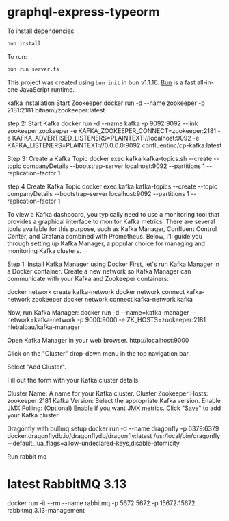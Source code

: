 # graphql-express-typeorm

To install dependencies:

```bash
bun install
```

To run:

```bash
bun run server.ts
```

This project was created using `bun init` in bun v1.1.16. [Bun](https://bun.sh) is a fast all-in-one JavaScript runtime.

kafka installation
Start Zookeeper
docker run -d --name zookeeper -p 2181:2181 bitnami/zookeeper:latest

step 2: Start Kafka
docker run -d --name kafka -p 9092:9092 --link zookeeper:zookeeper -e KAFKA_ZOOKEEPER_CONNECT=zookeeper:2181 -e KAFKA_ADVERTISED_LISTENERS=PLAINTEXT://localhost:9092 -e KAFKA_LISTENERS=PLAINTEXT://0.0.0.0:9092 confluentinc/cp-kafka:latest

Step 3: Create a Kafka Topic
docker exec kafka kafka-topics.sh --create --topic companyDetails --bootstrap-server localhost:9092 --partitions 1 --replication-factor 1

step 4
Create Kafka Topic
docker exec kafka kafka-topics --create --topic companyDetails --bootstrap-server localhost:9092 --partitions 1 --replication-factor 1

To view a Kafka dashboard, you typically need to use a monitoring tool that provides a graphical interface to monitor Kafka metrics. There are several tools available for this purpose, such as Kafka Manager, Confluent Control Center, and Grafana combined with Prometheus. Below, I'll guide you through setting up Kafka Manager, a popular choice for managing and monitoring Kafka clusters.

Step 1: Install Kafka Manager using Docker
First, let's run Kafka Manager in a Docker container. Create a new network so Kafka Manager can communicate with your Kafka and Zookeeper containers:

docker network create kafka-network
docker network connect kafka-network zookeeper
docker network connect kafka-network kafka

Now, run Kafka Manager:
docker run -d --name=kafka-manager --network=kafka-network -p 9000:9000 -e ZK_HOSTS=zookeeper:2181 hlebalbau/kafka-manager

Open Kafka Manager in your web browser.
http://localhost:9000

Click on the "Cluster" drop-down menu in the top navigation bar.

Select "Add Cluster".

Fill out the form with your Kafka cluster details:

Cluster Name: A name for your Kafka cluster.
Cluster Zookeeper Hosts: zookeeper:2181
Kafka Version: Select the appropriate Kafka version.
Enable JMX Polling: (Optional) Enable if you want JMX metrics.
Click "Save" to add your Kafka cluster.

Dragonfly with bullmq setup
docker run -d --name dragonfly -p 6379:6379 docker.dragonflydb.io/dragonflydb/dragonfly:latest /usr/local/bin/dragonfly --default_lua_flags=allow-undeclared-keys,disable-atomicity

Run rabbit mq

# latest RabbitMQ 3.13

docker run -it --rm --name rabbitmq -p 5672:5672 -p 15672:15672 rabbitmq:3.13-management
